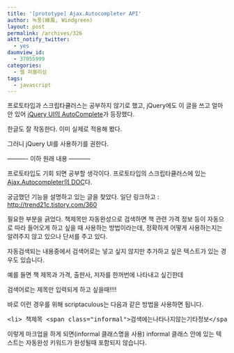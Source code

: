 ```yaml
---
title: '[prototype] Ajax.Autocompleter API'
author: 녹풍(綠風, Windgreen)
layout: post
permalink: /archives/326
aktt_notify_twitter:
  - yes
daumview_id:
  - 37055999
categories:
  - 웹 퍼블리싱
tags:
  - javascript
---
```

프로토타입과 스크립타큘러스는 공부하지 않기로 했고, jQuery에도 이 글을 쓰고 얼마 안 있어 [jQuery UI의 AutoComplete][1]가 등장했다.

한글도 잘 작동한다. 이미 실제로 적용해 봤다.

그러니 jQuery UI를 사용하기를 권한다.

&#8212;&#8212;&#8212;- 이하 원래 내용 &#8212;&#8212;&#8212;&#8211;

프로토타입도 기회 되면 공부할 생각이다. 프로토타입의 스크립타큘러스에 있는 <a href="http://wiki.github.com/madrobby/scriptaculous/ajax-autocompleter" target="_blank">Ajax.Autocompleter의 DOC</a>다.

궁금했던 기능을 설명하고 있는 글을 찾았다. 일단 링크하고 : <a href="http://trend21c.tistory.com/360" target="_blank">http://trend21c.tistory.com/360</a>

필요한 부분을 긁었다. 책제목만 자동완성으로 검색하면 책 관련 가격 정보 등이 자동으로 따라 들어오게 하고 싶을 때 사용하는 방법이라는데, 정확하게 어떻게 사용하는지는 알려주지 않고 있으나 단서를 주고 있다.

자동검색되는 내용중에서 검색어로는 넣고 싶지 않지만 추가하고 싶은 텍스트가 있는 경우도 있습니다.

예를 들면 책 제목과 가격, 출판사, 저자를 한꺼번에 나타내고 싶긴한데

검색어로는 제목만 입력되게 하고 싶을때!!!!

바로 이런 경우를 위해 scriptaculous는 다음과 같은 방법을 사용하면 됩니다.

<pre class="brush:html">&lt;li&gt; 책제목 &lt;span class="informal"&gt;검색에는나타나지않는기타정보&lt;/span&gt;&lt;/li&gt;</pre>

이렇게 마크업을 하게 되면(informal 클래스명을 사용) informal 클래스 안에 있는 텍스트는 자동완성 키워드가 완성될때 포함되지 않습니다.

 [1]: http://jqueryui.com/demos/autocomplete/